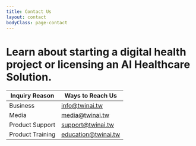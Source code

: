```yaml
---
title: Contact Us
layout: contact
bodyClass: page-contact
---
```


# Learn about starting a digital health project or licensing an AI Healthcare Solution.


| Inquiry Reason | Ways to Reach Us  |
| --------- | --------------- |
| Business   | info@twinai.tw |
| Media | media@twinai.tw |
| Product Support  | support@twinai.tw |
| Product Training    | education@twinai.tw |
